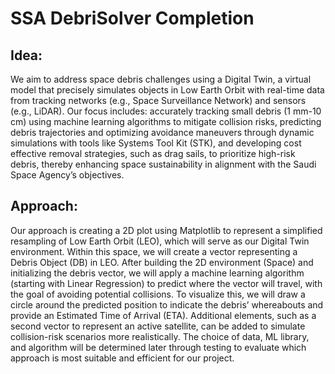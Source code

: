 # SSA DebriSolver Completion 
## Idea: 
We aim to address space debris challenges using a Digital Twin, a virtual 
model that precisely simulates objects in Low Earth Orbit with real-time data 
from tracking networks (e.g., Space Surveillance Network) and sensors (e.g., 
LiDAR). Our focus includes: accurately tracking small debris (1 mm-10 cm) 
using machine learning algorithms to mitigate collision risks, predicting debris 
trajectories and optimizing avoidance maneuvers through dynamic 
simulations with tools like Systems Tool Kit (STK), and developing cost
effective removal strategies, such as drag sails, to prioritize high-risk debris, 
thereby enhancing space sustainability in alignment with the Saudi Space 
Agency’s objectives. 
## Approach: 
Our approach is creating a 2D plot using Matplotlib to represent a simplified 
resampling of Low Earth Orbit (LEO), which will serve as our Digital Twin 
environment. Within this space, we will create a vector representing a 
Debris Object (DB) in LEO. After building the 2D environment (Space) and 
initializing the debris vector, we will apply a machine learning algorithm 
(starting with Linear Regression) to predict where the vector will travel, with 
the goal of avoiding potential collisions. 
To visualize this, we will draw a circle around the predicted position to 
indicate the debris’ whereabouts and provide an Estimated Time of Arrival 
(ETA). Additional elements, such as a second vector to represent an active 
satellite, can be added to simulate collision-risk scenarios more realistically. 
The choice of data, ML library, and algorithm will be determined later 
through testing to evaluate which approach is most suitable and efficient for 
our project. 
